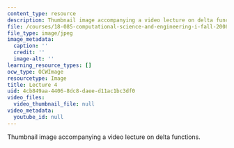 ```yaml
---
content_type: resource
description: Thumbnail image accompanying a video lecture on delta functions.
file: /courses/18-085-computational-science-and-engineering-i-fall-2008/4cb849aa44068dc8daeed11ac1bc3df0_4.jpg
file_type: image/jpeg
image_metadata:
  caption: ''
  credit: ''
  image-alt: ''
learning_resource_types: []
ocw_type: OCWImage
resourcetype: Image
title: Lecture 4
uid: 4cb849aa-4406-8dc8-daee-d11ac1bc3df0
video_files:
  video_thumbnail_file: null
video_metadata:
  youtube_id: null
---
```

Thumbnail image accompanying a video lecture on delta functions.

